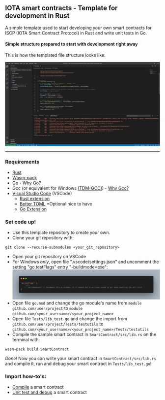 ## IOTA smart contracts - Template for development in Rust

A simple template used to start developing your own smart contracts for ISCP (IOTA Smart Contract Protocol) in Rust and write unit tests in Go. 

#### Simple structure prepared to start with development right away
This is how the templated file structure looks like:

![View of the template on VSCode](VSCode_Rust_Template_View.png)

---

### Requirements
- [Rust](https://www.rust-lang.org/tools/install)
- [Wasm-pack](https://rustwasm.github.io/wasm-pack/installer/)
- [Go](https://golang.org/dl/) - [Why Go?](WhyGo.md)
- Gcc (or equivalent for Windows [(TDM-GCC)](https://jmeubank.github.io/tdm-gcc/)) - [Why Gcc?](WhyGo.md)
- [Visual Studio Code](https://code.visualstudio.com/Download) (VSCode)
  - [Rust extension](https://marketplace.visualstudio.com/items?itemName=rust-lang.rust)
  - [Better TOML](https://marketplace.visualstudio.com/items?itemName=bungcip.better-toml) *Optional nice to have 
  - [Go Extension](https://marketplace.visualstudio.com/items?itemName=golang.Go)

### Set code up!
- Use this template repository to create your own.
- Clone your git repository with:
```
git clone --recurse-submodules <your_git_repository>
```
- Open your git repository on VSCode
- For Windows *only*, open file ".vscode/settings.json" and uncomment the setting "go.testFlags" entry "-buildmode=exe":
![Go.testFlags for Windows](go-testflags.png)
- Open file `go.mod` and change the go module's name from `module github.com/user/project` to `module github.com/<your_username>/<your_project_name>`
- Open file `Tests/lib_test.go` and change the import from `github.com/user/project/Tests/testutils` to `github.com/<your_username>/<your_project_name>/Tests/testutils`
- Compile the sample smart contract in `SmartContract/src/lib.rs` on the terminal with:
```
wasm-pack build SmartContract
```

*Done!* Now you can write your smart contract in `SmartContract/src/lib.rs` and compile it, run and debug your smart contract in `Tests/lib_test.go`!

### Import how-to's:
- [Compile](Compile-SmartContract.md) a smart contract
- [Unit test and debug](UnitTest-and-debug-SmartContract.md) a smart contract

